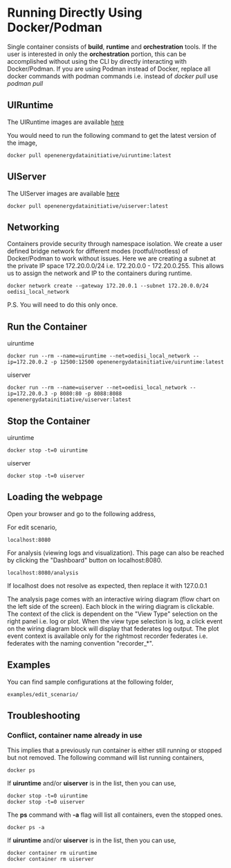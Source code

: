 # Running Directly Using Docker/Podman

Single container consists of **build**, **runtime** and **orchestration** tools. If the user is interested in only the **orchestration** portion, this can be accomplished without using the CLI by directly interacting with Docker/Podman. If you are using Podman instead of Docker, replace all docker commands with podman commands i.e. instead of *docker pull* use *podman pull*

## UIRuntime

The UIRuntime images are available [here](https://hub.docker.com/r/openenergydatainitiative/uiruntime)

You would need to run the following command to get the latest version of the image,

    docker pull openenergydatainitiative/uiruntime:latest


## UIServer

The UIServer images are available [here](https://hub.docker.com/r/openenergydatainitiative/uiserver)

    docker pull openenergydatainitiative/uiserver:latest


## Networking

Containers provide security through namespace isolation. We create a user defined bridge network for different modes (rootful/rootless) of Docker/Podman to work without issues. Here we are creating a subnet at the private IP space 172.20.0.0/24 i.e. 172.20.0.0 - 172.20.0.255. This allows us to assign the network and IP to the containers during runtime.

    docker network create --gateway 172.20.0.1 --subnet 172.20.0.0/24 oedisi_local_network

P.S. You will need to do this only once.

## Run the Container

uiruntime

    docker run --rm --name=uiruntime --net=oedisi_local_network --ip=172.20.0.2 -p 12500:12500 openenergydatainitiative/uiruntime:latest

uiserver

    docker run --rm --name=uiserver --net=oedisi_local_network --ip=172.20.0.3 -p 8080:80 -p 8088:8088 openenergydatainitiative/uiserver:latest

## Stop the Container

uiruntime

    docker stop -t=0 uiruntime

uiserver

    docker stop -t=0 uiserver

## Loading the webpage

Open your browser and go to the following address,

For edit scenario,

    localhost:8080

For analysis (viewing logs and visualization). This page can also be reached by clicking the "Dashboard" button on localhost:8080.

    localhost:8080/analysis

If localhost does not resolve as expected, then replace it with 127.0.0.1

The analysis page comes with an interactive wiring diagram (flow chart on the left side of the screen). Each block in the wiring diagram is clickable. The context of the click is dependent on the "View Type" selection on the right panel i.e. log or plot. When the view type selection is log, a click event on the wiring diagram block will display that federates log output. The plot event context is available only for the rightmost recorder federates i.e. federates with the naming convention "recorder_*".   

## Examples

You can find sample configurations at the following folder,

    examples/edit_scenario/

## Troubleshooting

### Conflict, container name already in use

This implies that a previously run container is either still running or stopped but not removed. The following command will list running containers,

    docker ps

If **uiruntime** and/or **uiserver** is in the list, then you can use,

    docker stop -t=0 uiruntime
    docker stop -t=0 uiserver

The **ps** command with **-a** flag will list all containers, even the stopped ones. 

    docker ps -a

If **uiruntime** and/or **uiserver** is in the list, then you can use,

    docker container rm uiruntime
    docker container rm uiserver
